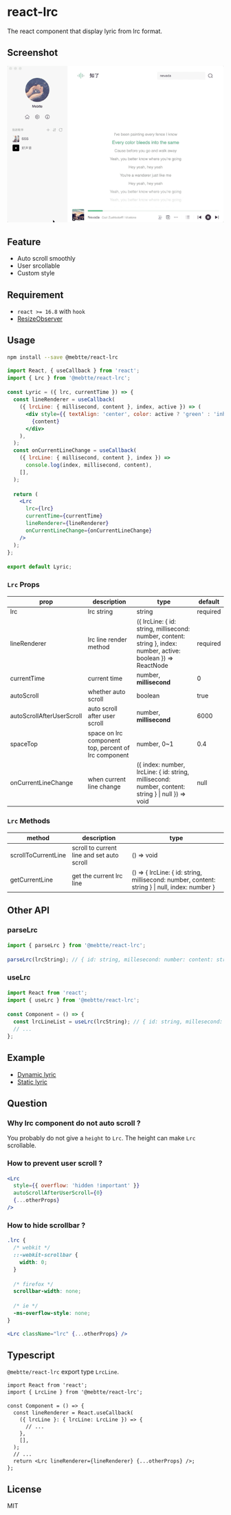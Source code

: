 # react-lrc

The react component that display lyric from lrc format.

## Screenshot

![](./screenshot/cicada.gif)

## Feature

- Auto scroll smoothly
- User srcollable
- Custom style

## Requirement

- `react >= 16.8` with `hook`
- [ResizeObserver](https://caniuse.com/?search=ResizeObserver)

## Usage

```sh
npm install --save @mebtte/react-lrc
```

```jsx
import React, { useCallback } from 'react';
import { Lrc } from '@mebtte/react-lrc';

const Lyric = ({ lrc, currentTime }) => {
  const lineRenderer = useCallback(
    ({ lrcLine: { millisecond, content }, index, active }) => (
      <div style={{ textAlign: 'center', color: active ? 'green' : 'inherit' }}>
        {content}
      </div>
    ),
  );
  const onCurrentLineChange = useCallback(
    ({ lrcLine: { millisecond, content }, index }) =>
      console.log(index, millisecond, content),
    [],
  );

  return (
    <Lrc
      lrc={lrc}
      currentTime={currentTime}
      lineRenderer={lineRenderer}
      onCurrentLineChange={onCurrentLineChange}
    />
  );
};

export default Lyric;
```

### `Lrc` Props

| prop                      | description                                          | type                                                                                                             | default  |
| ------------------------- | ---------------------------------------------------- | ---------------------------------------------------------------------------------------------------------------- | -------- |
| lrc                       | lrc string                                           | string                                                                                                           | required |
| lineRenderer              | lrc line render method                               | ({ lrcLine: { id: string, millisecond: number, content: string }, index: number, active: boolean }) => ReactNode | required |
| currentTime               | current time                                         | number, **millisecond**                                                                                          | 0        |
| autoScroll                | whether auto scroll                                  | boolean                                                                                                          | true     |
| autoScrollAfterUserScroll | auto scroll after user scroll                        | number, **millisecond**                                                                                          | 6000     |
| spaceTop                  | space on lrc component top, percent of lrc component | number, 0~1                                                                                                      | 0.4      |
| onCurrentLineChange       | when current line change                             | ({ index: number, lrcLine: { id: string, millisecond: number, content: string } \| null }) => void               | null     |

### `Lrc` Methods

| method              | description                                | type                                                                                           |
| ------------------- | ------------------------------------------ | ---------------------------------------------------------------------------------------------- |
| scrollToCurrentLine | scroll to current line and set auto scroll | () => void                                                                                     |
| getCurrentLine      | get the current lrc line                   | () => { lrcLine: { id: string, millisecond: number, content: string } \| null, index: number } |

## Other API

### parseLrc

```jsx
import { parseLrc } from '@mebtte/react-lrc';

parseLrc(lrcString); // { id: string, millesecond: number: content: string }[]
```

### useLrc

```jsx
import React from 'react';
import { useLrc } from '@mebtte/react-lrc';

const Component = () => {
  const lrcLineList = useLrc(lrcString); // { id: string, millesecond: number: content: string }[]
  // ...
};
```

## Example

- [Dynamic lyric](https://mebtte.github.io/react-lrc)
- [Static lyric](https://codesandbox.io/s/static-lyric-u32p1)

## Question

### Why lrc component do not auto scroll ?

You probably do not give a `height` to `Lrc`. The height can make `Lrc` scrollable.

### How to prevent user scroll ?

```jsx
<Lrc
  style={{ overflow: 'hidden !important' }}
  autoScrollAfterUserScroll={0}
  {...otherProps}
/>
```

### How to hide scrollbar ?

```scss
.lrc {
  /* webkit */
  ::-webkit-scrollbar {
    width: 0;
  }

  /* firefox */
  scrollbar-width: none;

  /* ie */
  -ms-overflow-style: none;
}
```

```jsx
<Lrc className="lrc" {...otherProps} />
```

## Typescript

`@mebtte/react-lrc` export type `LrcLine`.

```tsx
import React from 'react';
import { LrcLine } from '@mebtte/react-lrc';

const Component = () => {
  const lineRenderer = React.useCallback(
    ({ lrcLine }: { lrcLine: LrcLine }) => {
      // ...
    },
    [],
  );
  // ...
  return <Lrc lineRenderer={lineRenderer} {...otherProps} />;
};
```

## License

MIT

